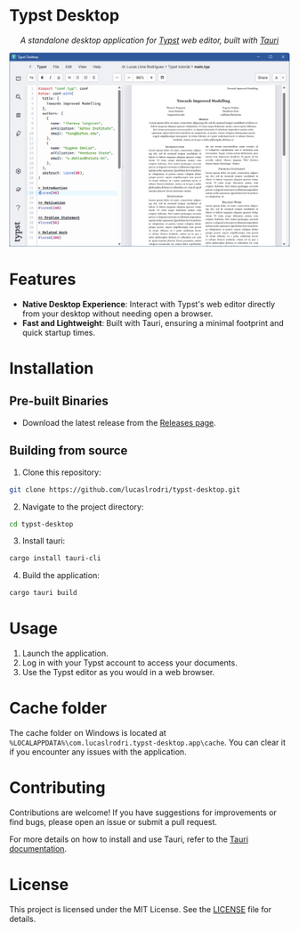 # Typst Desktop

<p align="center">
  <em>A standalone desktop application for <a href="https://typst.app/" target="_blank">Typst</a> web editor, built with <a href="https://v2.tauri.app/" target="_blank">Tauri</a></em>
</p>

![App screenshot](https://raw.githubusercontent.com/lucaslrodri/typst-desktop/main/assets/screenshot.png)

# Features
- **Native Desktop Experience**: Interact with Typst's web editor directly from your desktop without needing open a browser.
- **Fast and Lightweight**: Built with Tauri, ensuring a minimal footprint and quick startup times.

# Installation

## Pre-built Binaries
- Download the latest release from the [Releases page](https://github.com/lucaslrodri/typst-desktop/releases).

## Building from source
1. Clone this repository:
```bash
git clone https://github.com/lucaslrodri/typst-desktop.git
```

2. Navigate to the project directory:
```bash
cd typst-desktop
```

3. Install tauri:
```bash
cargo install tauri-cli
```

4. Build the application:
```bash
cargo tauri build
```

# Usage
1. Launch the application.
2. Log in with your Typst account to access your documents.
3. Use the Typst editor as you would in a web browser.

# Cache folder

The cache folder on Windows is located at `%LOCALAPPDATA%\com.lucaslrodri.typst-desktop.app\cache`. You can clear it if you encounter any issues with the application.

# Contributing

Contributions are welcome! If you have suggestions for improvements or find bugs, please open an issue or submit a pull request.

For more details on how to install and use Tauri, refer to the [Tauri documentation](https://v2.tauri.app/).

# License

This project is licensed under the MIT License. See the [LICENSE](LICENSE) file for details.